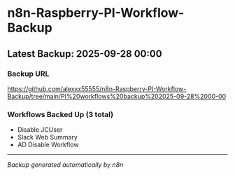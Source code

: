 # n8n-Raspberry-PI-Workflow-Backup

## Latest Backup: 2025-09-28 00:00

### Backup URL
https://github.com/alexxx55555/n8n-Raspberry-PI-Workflow-Backup/tree/main/PI%20workflows%20backup%202025-09-28%2000-00

### Workflows Backed Up (3 total)
- Disable JCUser
- Slack Web Summary
- AD Disable Workflow

---
*Backup generated automatically by n8n*